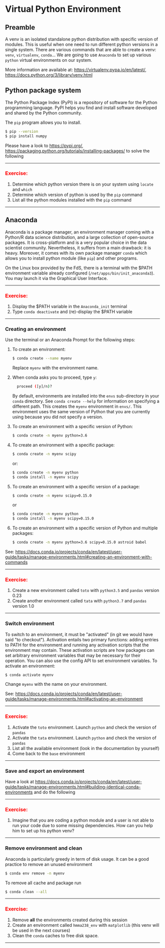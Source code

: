 # Virtual Python Environment

## Preamble

A venv is an isolated standalone python distribution with specific version of modules. This is useful when one need to run different python versions in a single system. There are various commands that are able to create a venv: `venv`, `virtualenv`, `conda`... We are going to use `Anaconda` to set up various `python` virtual environments on our system. 

More information are available at: <https://virtualenv.pypa.io/en/latest/>, <https://docs.python.org/3/library/venv.html>

## Python package system

The Python Package Index (PyPI) is a repository of software for the Python programming language.  PyPI helps you find and install software developed and shared by the Python community.

The `pip` program allows you to install.

```bash
$ pip --version
$ pip install numpy
```

Please have a look to <https://pypi.org/>, <https://packaging.python.org/tutorials/installing-packages/> to solve the following 

----
### <font color='red'>Exercise:</font>

1. Determine which python version there is on your system using `locate` and `which`
2. Determine which version of python is used by the `pip` command
3. List all the python modules installed with the `pip` command
----

## Anaconda

Anaconda is a package manager, an environment manager coming with a Python/R data science distribution, and a large collection of open-source packages. It is cross-platform and is a very popular choice in the data scientist community. Nevertheless, it suffers from a main drawback: it is heavy. Moreover, it comes with its own package manager `conda` which allows you to install python module (like `pip`) and other programs. 

On the Linux box provided by the FdS, there is a terminal with the $PATH environment variable already configured (`/net/apps/bin/init_anaconda3`). You may launch it via the Graphical User Interface.

----
### <font color='red'>Exercise:</font>

1. Display the $PATH variable in the `Anaconda_init` terminal
2. Type `conda deactivate` and (re)-display the $PATH variable
----

### Creating an environment

Use the terminal or an Anaconda Prompt for the following steps:

1. To create an environment:

    ```bash
    $ conda create --name myenv
    ```

    Replace ``myenv`` with the environment name.

2. When conda asks you to proceed, type ``y``:

    ```bash
      proceed ([y]/n)?
    ```

    By default, environments are installed into the `envs` sub-directory in your `conda` directory. See `conda create --help` for information on specifying a different path. This creates the `myenv` environment in ``envs/``. This environment uses the same version of Python that you are currently using because you did not specify a version.

3. To create an environment with a specific version of Python:

    ```bash
    $ conda create -n myenv python=3.6
    ```

4. To create an environment with a specific package:

    ```bash
    $ conda create -n myenv scipy
    ```

   or:

    ```bash
    $ conda create -n myenv python
    $ conda install -n myenv scipy
    ```

5. To create an environment with a specific version of a package:

    ```bash
    $ conda create -n myenv scipy=0.15.0
    ```
   
    or

    ```bash
    $ conda create -n myenv python
    $ conda install -n myenv scipy=0.15.0
    ```

6. To create an environment with a specific version of Python and multiple packages:

    ```bash
    $ conda create -n myenv python=3.6 scipy=0.15.0 astroid babel
    ```

See: <https://docs.conda.io/projects/conda/en/latest/user-guide/tasks/manage-environments.html#creating-an-environment-with-commands>

----
### <font color='red'>Exercise:</font>

1. Create a new environment called `toto` with `python3.5` and `pandas` version 0.23
2. Create another environment called `tata` with `python3.7` and `pandas` version 1.0
----

### Switch environment

To switch to an environment, it must be "activated" (in git we would have said "to checkout"). Activation entails two primary functions: adding entries to PATH for the environment and running any activation scripts that the environment may contain. These activation scripts are how packages can set arbitrary environment variables that may be necessary for their operation. You can also use the config API to set environment variables. To activate an environment: 

```bash
$ conda activate myenv
```

Change `myenv` with the name on your environment.

See: <https://docs.conda.io/projects/conda/en/latest/user-guide/tasks/manage-environments.html#activating-an-environment>

----
### <font color='red'>Exercise:</font>

1. Activate the `toto` environment. Launch `python` and check the version of `pandas`
2. Activate the `tata` environment. Launch `python` and check the version of `pandas`
3. List all the available environment (look in the documentation by yourself)
4. Come back to the `base` environment
----

### Save and export an environment

Have a look at <https://docs.conda.io/projects/conda/en/latest/user-guide/tasks/manage-environments.html#building-identical-conda-environments> and do the following

----
### <font color='red'>Exercise:</font>

1. Imagine that you are coding a python module and a user is not able to run your code due to some missing dependencies. How can you help him to set up his python venv?
----

### Remove environment and clean

Anaconda is particularly greedy in term of disk usage. It can be a good practice to remove an unused environment 

```bash
$ conda env remove -n myenv
```

To remove all cache and package run

```bash
$ conda clean --all
```

----
### <font color='red'>Exercise:</font>

1. Remove **all** the environments created during this session
2. Create an environment called `hmma238_env` with `matplotlib` (this venv will be used in the next courses)
3. Clean the `conda` caches to free disk space.
----